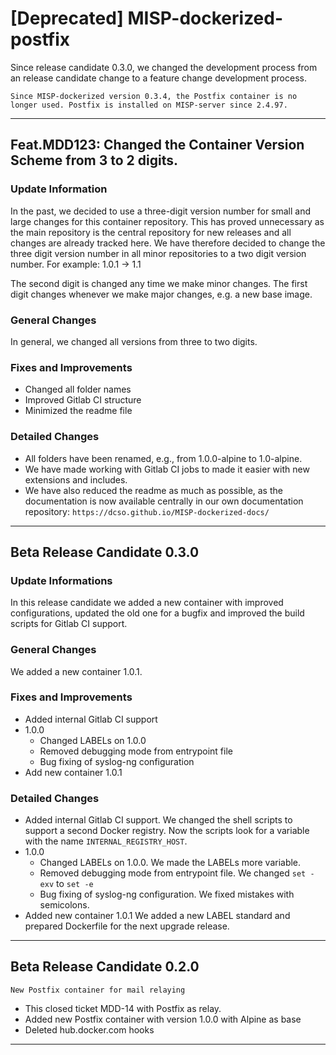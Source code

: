 #  [Deprecated] MISP-dockerized-postfix
Since release candidate 0.3.0, we changed the development process from an release candidate change to a feature change development process.

`Since MISP-dockerized version 0.3.4, the Postfix container is no longer used. Postfix is installed on MISP-server since 2.4.97.`



---
## Feat.MDD123: Changed the Container Version Scheme from 3 to 2 digits.
### Update Information
In the past, we decided to use a three-digit version number for small and large changes for this container repository. This has proved unnecessary as the main repository is the central repository for new releases and all changes are already tracked here. We have therefore decided to change the three digit version number in all minor repositories to a two digit version number.
For example: 1.0.1 -> 1.1

The second digit is changed any time we make minor changes. The first digit changes whenever we make major changes, e.g. a new base image.
### General Changes
In general, we changed all versions from three to two digits.
### Fixes and Improvements
- Changed all folder names
- Improved Gitlab CI structure
- Minimized the readme file
### Detailed Changes
- All folders have been renamed, e.g., from 1.0.0-alpine to 1.0-alpine.
- We have made working with Gitlab CI jobs to made it easier with new extensions and includes.
- We have also reduced the readme as much as possible, as the documentation is now available centrally in our own documentation repository: `https://dcso.github.io/MISP-dockerized-docs/`




---
## Beta Release Candidate 0.3.0
### Update Informations
In this release candidate we added a new container with improved configurations, updated the old one for a bugfix and improved the build scripts for Gitlab CI support.
### General Changes
We added a new container 1.0.1.
### Fixes and Improvements
- Added internal Gitlab CI support
- 1.0.0
  - Changed LABELs on 1.0.0
  - Removed debugging mode from entrypoint file
  - Bug fixing of syslog-ng configuration
- Add new container 1.0.1

### Detailed Changes
- Added internal Gitlab CI support.
  We changed the shell scripts to support a second Docker registry. Now the scripts look for a variable with the name `INTERNAL_REGISTRY_HOST`.  
- 1.0.0
  - Changed LABELs on 1.0.0.
    We made the LABELs more variable.
  - Removed debugging mode from entrypoint file.
    We changed `set -exv` to `set -e`
  - Bug fixing of syslog-ng configuration.
    We fixed mistakes with semicolons.
- Added new container 1.0.1
    We added a new LABEL standard and prepared Dockerfile for the next upgrade release.




---
## Beta Release Candidate 0.2.0
`New Postfix container for mail relaying`
* This closed ticket MDD-14 with Postfix as relay.
* Added new Postfix container with version 1.0.0 with Alpine as base
* Deleted hub.docker.com hooks
---
